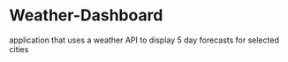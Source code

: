 # Weather-Dashboard
application that uses a weather API to display 5 day forecasts for selected cities
